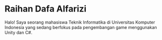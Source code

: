 # Raihan Dafa Alfarizi

Halo! Saya seorang mahasiswa Teknik Informatika di Universitas Komputer Indonesia yang sedang berfokus pada pengembangan game menggunakan Unity dan C#.
